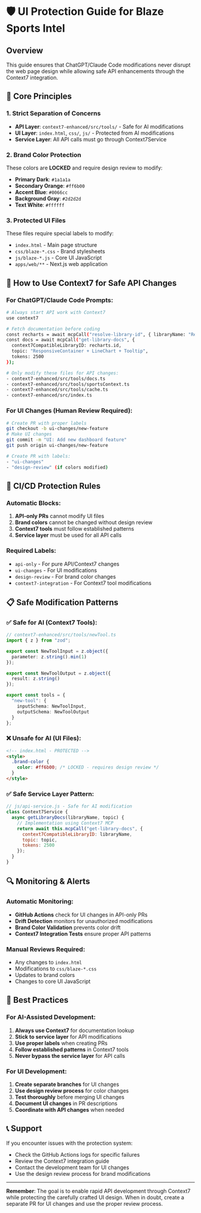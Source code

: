 # 🛡️ UI Protection Guide for Blaze Sports Intel

## Overview

This guide ensures that ChatGPT/Claude Code modifications never disrupt the web page design while allowing safe API enhancements through the Context7 integration.

## 🎯 Core Principles

### 1. **Strict Separation of Concerns**
- **API Layer**: `context7-enhanced/src/tools/` - Safe for AI modifications
- **UI Layer**: `index.html`, `css/`, `js/` - Protected from AI modifications
- **Service Layer**: All API calls must go through Context7Service

### 2. **Brand Color Protection**
These colors are **LOCKED** and require design review to modify:
- **Primary Dark**: `#1a1a1a`
- **Secondary Orange**: `#ff6b00` 
- **Accent Blue**: `#0066cc`
- **Background Gray**: `#2d2d2d`
- **Text White**: `#ffffff`

### 3. **Protected UI Files**
These files require special labels to modify:
- `index.html` - Main page structure
- `css/blaze-*.css` - Brand stylesheets
- `js/blaze-*.js` - Core UI JavaScript
- `apps/web/**` - Next.js web application

## 🔧 How to Use Context7 for Safe API Changes

### For ChatGPT/Claude Code Prompts:

```bash
# Always start API work with Context7
use context7

# Fetch documentation before coding
const recharts = await mcpCall("resolve-library-id", { libraryName: "Recharts" });
const docs = await mcpCall("get-library-docs", {
  context7CompatibleLibraryID: recharts.id,
  topic: "ResponsiveContainer + LineChart + Tooltip",
  tokens: 2500
});

# Only modify these files for API changes:
- context7-enhanced/src/tools/docs.ts
- context7-enhanced/src/tools/sportsContext.ts  
- context7-enhanced/src/tools/cache.ts
- context7-enhanced/src/index.ts
```

### For UI Changes (Human Review Required):

```bash
# Create PR with proper labels
git checkout -b ui-changes/new-feature
# Make UI changes
git commit -m "UI: Add new dashboard feature"
git push origin ui-changes/new-feature

# Create PR with labels:
- "ui-changes" 
- "design-review" (if colors modified)
```

## 🚨 CI/CD Protection Rules

### Automatic Blocks:
1. **API-only PRs** cannot modify UI files
2. **Brand colors** cannot be changed without design review
3. **Context7 tools** must follow established patterns
4. **Service layer** must be used for all API calls

### Required Labels:
- `api-only` - For pure API/Context7 changes
- `ui-changes` - For UI modifications
- `design-review` - For brand color changes
- `context7-integration` - For Context7 tool modifications

## 📋 Safe Modification Patterns

### ✅ Safe for AI (Context7 Tools):
```typescript
// context7-enhanced/src/tools/newTool.ts
import { z } from "zod";

export const NewToolInput = z.object({
  parameter: z.string().min(1)
});

export const NewToolOutput = z.object({
  result: z.string()
});

export const tools = {
  "new-tool": {
    inputSchema: NewToolInput,
    outputSchema: NewToolOutput
  }
};
```

### ❌ Unsafe for AI (UI Files):
```html
<!-- index.html - PROTECTED -->
<style>
  .brand-color {
    color: #ff6b00; /* LOCKED - requires design review */
  }
</style>
```

### ✅ Safe Service Layer Pattern:
```javascript
// js/api-service.js - Safe for AI modification
class Context7Service {
  async getLibraryDocs(libraryName, topic) {
    // Implementation using Context7 MCP
    return await this.mcpCall("get-library-docs", {
      context7CompatibleLibraryID: libraryName,
      topic: topic,
      tokens: 2500
    });
  }
}
```

## 🔍 Monitoring & Alerts

### Automatic Monitoring:
- **GitHub Actions** check for UI changes in API-only PRs
- **Drift Detection** monitors for unauthorized modifications
- **Brand Color Validation** prevents color drift
- **Context7 Integration Tests** ensure proper API patterns

### Manual Reviews Required:
- Any changes to `index.html`
- Modifications to `css/blaze-*.css`
- Updates to brand colors
- Changes to core UI JavaScript

## 🚀 Best Practices

### For AI-Assisted Development:
1. **Always use Context7** for documentation lookup
2. **Stick to service layer** for API modifications
3. **Use proper labels** when creating PRs
4. **Follow established patterns** in Context7 tools
5. **Never bypass the service layer** for API calls

### For UI Development:
1. **Create separate branches** for UI changes
2. **Use design review process** for color changes
3. **Test thoroughly** before merging UI changes
4. **Document UI changes** in PR descriptions
5. **Coordinate with API changes** when needed

## 📞 Support

If you encounter issues with the protection system:
- Check the GitHub Actions logs for specific failures
- Review the Context7 integration guide
- Contact the development team for UI changes
- Use the design review process for brand modifications

---

**Remember**: The goal is to enable rapid API development through Context7 while protecting the carefully crafted UI design. When in doubt, create a separate PR for UI changes and use the proper review process.